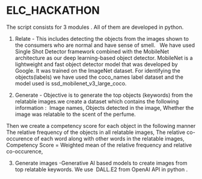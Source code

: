 # ELC_HACKATHON
The script consists for 3 modules . All of them are developed in python.

1. Relate - This includes detecting the objects from the images shown to the consumers who are normal and have sense of smell.  
We have used Single Shot Detector framework combined with the MobileNet architecture as our deep learning-based object detector. 
MobileNet is a lightweight and fast object detector model that was developed by Google. It was trained on the ImageNet dataset. 
For identifying the objects(labels) we have used the coco_names label dataset and the model used is ssd_mobilenet_v3_large_coco. 

2. Generate - Objective is to generate the top objects (keywords) from the relatable images.we create a dataset which contains the following information : 
Image names,
Objects detected in the image,
Whether the image was relatable to the scent of the perfume. 

Then we create a competency score for each object in the following manner 
The relative frequency of the objects in all relatable images, 
The relative co-occurence of each word along with other words in the relatable images,  
Competency Score = Weighted mean of the relative frequency and relative co-occurence, 
    
3. Generate images -Generative AI based models to create images from top relatable keywords. We use  DALL.E2 from OpenAI API in python .
